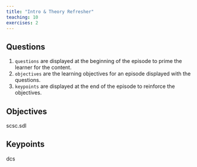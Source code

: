 ```yaml
---
title: "Intro & Theory Refresher"
teaching: 10
exercises: 2
---
```

## Questions

 1. `questions` are displayed at the beginning of the episode to prime the
    learner for the content.
 2. `objectives` are the learning objectives for an episode displayed with
    the questions.
 3. `keypoints` are displayed at the end of the episode to reinforce the
    objectives.

## Objectives

  scsc.sdl
## Keypoints

dcs

